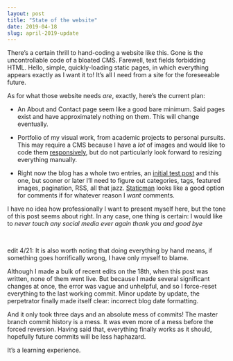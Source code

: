 ```yaml
---
layout: post
title: "State of the website"
date: 2019-04-18
slug: april-2019-update
---
```

There’s a certain thrill to hand-coding a website like this.<!--more--> Gone is the uncontrollable code of a bloated CMS. Farewell, text fields forbidding HTML. Hello, simple, quickly-loading static pages, in which everything appears exactly as I want it to! It’s all I need from a site for the foreseeable future.

As for what those website needs *are*, exactly, here’s the current plan:

- An About and Contact page seem like a good bare minimum. Said pages exist and have approximately nothing on them. This will change eventually.

- Portfolio of my visual work, from academic projects to personal pursuits. This may require a CMS because I have a *lot* of images and would like to code them [responsively](//www.w3schools.com/tags/tag_picture.asp), but do not particularly look forward to resizing everything manually.

- Right now the blog has a whole two entries, an [initial test post](/blog/here-goes-nothin) and this one, but sooner or later I’ll need to figure out categories, tags, featured images, pagination, RSS, all that jazz. [Staticman](//staticman.net) looks like a good option for comments if for whatever reason I *want* comments.

I have no idea how professionally I want to present myself here, but the tone of this post seems about right. In any case, one thing is certain: I would like to *never touch any social media ever again thank you and good bye*

&nbsp;

edit 4/21: It is also worth noting that doing everything by hand means, if something goes horrifically wrong, I have only myself to blame.

Although I made a bulk of recent edits on the 18th, when this post was written, none of them went live. But because I made several significant changes at once, the error was vague and unhelpful, and so I force-reset everything to the last working commit. Minor update by update, the perpetrator finally made itself clear: incorrect blog date formatting.

And it only took three days and an absolute mess of commits! The master branch commit history is a mess. It was even more of a mess before the forced reversion. Having said that, everything finally works as it should, hopefully future commits will be less haphazard.

It’s a learning experience.